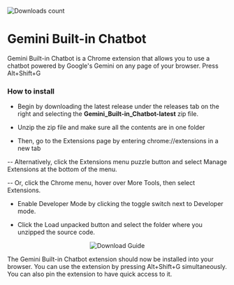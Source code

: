 
![Downloads count](https://img.shields.io/github/downloads/Guitarband/Gemini_built-in_chatbot/total.svg)

  

# Gemini Built-in Chatbot

  

Gemini Built-in Chatbot is a Chrome extension that allows you to use a chatbot powered by Google's Gemini on any page of your browser. Press Alt+Shift+G

  

### How to install

  

- Begin by downloading the latest release under the releases tab on the right and selecting the **Gemini_Built-in_Chatbot-latest** zip file.
- Unzip the zip file and make sure all the contents are in one folder

- Then, go to the Extensions page by entering chrome://extensions in a new tab

-- Alternatively, click the Extensions menu puzzle button and select Manage Extensions at the bottom of the menu.

-- Or, click the Chrome menu, hover over More Tools, then select Extensions.

- Enable Developer Mode by clicking the toggle switch next to Developer mode.

- Click the Load unpacked button and select the folder where you unzipped the source code.

  

<div  style="text-align: center">

<img  src="https://developer.chrome.com/static/docs/extensions/get-started/tutorial/hello-world/image/extensions-page-e0d64d89a6acf_960.png"  alt="Download Guide"  style="max-width: 80%; height: auto;">

</div>

The Gemini Built-in Chatbot extension should now be installed into your browser. You can use the extension by pressing Alt+Shift+G simultaneously. You can also pin the extension to have quick access to it.